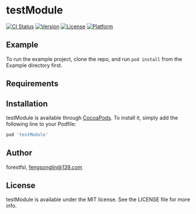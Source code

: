 # testModule

[![CI Status](https://img.shields.io/travis/forestfsl/testModule.svg?style=flat)](https://travis-ci.org/forestfsl/testModule)
[![Version](https://img.shields.io/cocoapods/v/testModule.svg?style=flat)](https://cocoapods.org/pods/testModule)
[![License](https://img.shields.io/cocoapods/l/testModule.svg?style=flat)](https://cocoapods.org/pods/testModule)
[![Platform](https://img.shields.io/cocoapods/p/testModule.svg?style=flat)](https://cocoapods.org/pods/testModule)

## Example

To run the example project, clone the repo, and run `pod install` from the Example directory first.

## Requirements

## Installation

testModule is available through [CocoaPods](https://cocoapods.org). To install
it, simply add the following line to your Podfile:

```ruby
pod 'testModule'
```

## Author

forestfsl, fengsonglin@139.com

## License

testModule is available under the MIT license. See the LICENSE file for more info.
